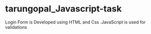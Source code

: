 # tarungopal_Javascript-task
Login Form is Developed using HTML and Css .JavaScript is used for validations
